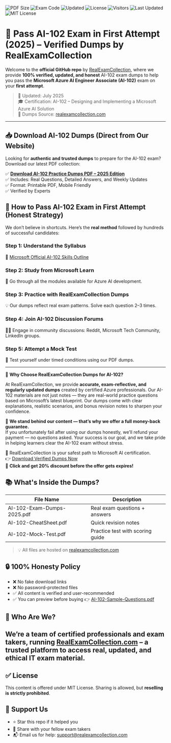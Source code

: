 ![PDF Size](https://img.shields.io/badge/PDF-Preview-blue?style=flat-square&logo=adobeacrobatreader&logoColor=yellow)
![Exam Code](https://img.shields.io/badge/AI--102-Microsoft%20Identity-orange?style=flat-square&logo=microsoft)
![Updated](https://img.shields.io/badge/Updated-2025-brightgreen?style=flat-square)
![License](https://img.shields.io/badge/License-MIT-informational?style=flat-square&logoColor=skyblue)
![Visitors](https://visitor-badge.laobi.icu/badge?page_id=examleads.ai102)
![Last Updated](https://img.shields.io/badge/Updated-July%202025-brightgreen)
![MIT License](https://img.shields.io/badge/license-MIT-blue.svg)

# 🎯 Pass AI-102 Exam in First Attempt (2025) – Verified Dumps by RealExamCollection

Welcome to the **official GitHub repo** by [RealExamCollection](https://www.realexamcollection.com), where we provide **100% verified, updated, and honest** AI-102 exam dumps to help you pass the **Microsoft Azure AI Engineer Associate (AI-102)** exam on your **first attempt**.

> 📅 Updated: July 2025  
> 🎓 Certification: AI-102 – Designing and Implementing a Microsoft Azure AI Solution  
> 🔗 Dumps Source: [realexamcollection.com](https://www.realexamcollection.com/microsoft/ai-102-dumps.html)

---

## 📥 Download AI-102 Dumps (Direct from Our Website)

Looking for **authentic and trusted dumps** to prepare for the AI-102 exam? Download our latest PDF collection:

✅ **[Download AI-102 Practice Dumps PDF – 2025 Edition](https://www.realexamcollection.com/microsoft/ai-102-dumps.html)**  
✅ Includes: Real Questions, Detailed Answers, and Weekly Updates  
✅ Format: Printable PDF, Mobile Friendly  
✅ Verified by Experts

## 🧠 How to Pass AI-102 Exam in First Attempt (Honest Strategy)

We don’t believe in shortcuts. Here’s the **real method** followed by hundreds of successful candidates:

### Step 1: Understand the Syllabus  
🔗 [Microsoft Official AI-102 Skills Outline](https://www.realexamcollection.com/microsoft/ai-102-dumps.html)

### Step 2: Study from Microsoft Learn  
🧠 Go through all the modules available for Azure AI development.

### Step 3: Practice with RealExamCollection Dumps  
💡 Our dumps reflect real exam patterns. Solve each question 2–3 times.

### Step 4: Join AI-102 Discussion Forums  
👨‍💻 Engage in community discussions: Reddit, Microsoft Tech Community, LinkedIn groups.

### Step 5: Attempt a Mock Test  
📄 Test yourself under timed conditions using our PDF dumps.

---
🎯 **Why Choose RealExamCollection Dumps for AI-102?**

At RealExamCollection, we provide **accurate, exam-reflective, and regularly updated dumps** created by certified Azure professionals. Our AI-102 materials are not just notes — they are real-world practice questions based on Microsoft’s latest blueprint. Our dumps come with clear explanations, realistic scenarios, and bonus revision notes to sharpen your confidence.

💸 **We stand behind our content — that’s why we offer a full money-back guarantee.**  
If you unfortunately fail after using our dumps honestly, we’ll refund your payment — no questions asked. Your success is our goal, and we take pride in helping learners clear the AI-102 exam without stress.

🚀 RealExamCollection is your safest path to Microsoft AI certification.  
👉 [Download Verified Dumps Now](https://www.realexamcollection.com/microsoft/ai-102-dumps.html)  
🎁 **Click and get 20% discount before the offer gets expires!**


## 📚 What's Inside the Dumps?

| File Name                        | Description                         |
|----------------------------------|-------------------------------------|
| AI-102-Exam-Dumps-2025.pdf       | Real exam questions + answers       |
| AI-102-CheatSheet.pdf            | Quick revision notes                |
| AI-102-Mock-Test.pdf             | Practice test with scoring guide    |

> 💡 All files are hosted on [realexamcollection.com](https://www.realexamcollection.com)

## 🔒 100% Honesty Policy

- ❌ No fake download links  
- ❌ No password-protected files  
- ✅ All content is verified and user-recommended  
- ✅ You can preview before buying
👉 [AI-102-Sample-Questions.pdf](AI-102-Sample-Questions-RealExamCollection.pdf)


## 👥 Who Are We?

We’re a team of certified professionals and exam takers, running [RealExamCollection.com](https://www.realexamcollection.com) – a trusted platform to access **real, updated, and ethical** IT exam material.  
---

## ✅ License

This content is offered under MIT License. Sharing is allowed, but **reselling is strictly prohibited**.

## 🌟 Support Us

- ⭐ Star this repo if it helped you  
- 🔗 Share with your fellow exam takers  
- 📬 Email us for help: support@realexamcollection.com  
